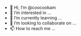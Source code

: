 - 👋 Hi, I’m @coocookam
- 👀 I’m interested in ...
- 🌱 I’m currently learning ...
- 💞️ I’m looking to collaborate on ...
- 📫 How to reach me ...

<!---
coocookam/coocookam is a ✨ special ✨ repository because its `README.md` (this file) appears on your GitHub profile.
You can click the Preview link to take a look at your changes.
--->
